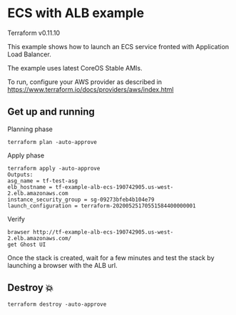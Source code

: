 # ECS with ALB example
Terraform v0.11.10

This example shows how to launch an ECS service fronted with Application Load Balancer.

The example uses latest CoreOS Stable AMIs.

To run, configure your AWS provider as described in https://www.terraform.io/docs/providers/aws/index.html

## Get up and running

Planning phase

```
terraform plan -auto-approve
```

Apply phase

```
terraform apply -auto-approve
Outputs:
asg_name = tf-test-asg
elb_hostname = tf-example-alb-ecs-190742905.us-west-2.elb.amazonaws.com
instance_security_group = sg-09273bfeb4b104e79
launch_configuration = terraform-20200525170551584400000001
```

Verify
```
brawser http://tf-example-alb-ecs-190742905.us-west-2.elb.amazonaws.com/
get Ghost UI

```

Once the stack is created, wait for a few minutes and test the stack by launching a browser with the ALB url.

## Destroy :boom:

```
terraform destroy -auto-approve

```
